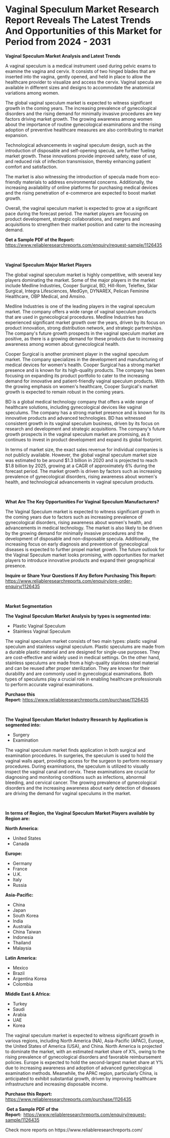 <p><h1>Vaginal Speculum Market Research Report Reveals The Latest Trends And Opportunities of this Market for Period from 2024 - 2031</h1></p><p><strong>Vaginal Speculum Market Analysis and Latest Trends</strong></p>
<p><p>A vaginal speculum is a medical instrument used during pelvic exams to examine the vagina and cervix. It consists of two hinged blades that are inserted into the vagina, gently opened, and held in place to allow the healthcare provider to visualize and access the cervix. Vaginal specula are available in different sizes and designs to accommodate the anatomical variations among women.</p><p>The global vaginal speculum market is expected to witness significant growth in the coming years. The increasing prevalence of gynecological disorders and the rising demand for minimally invasive procedures are key factors driving market growth. The growing awareness among women about the importance of routine gynecological examinations and the rising adoption of preventive healthcare measures are also contributing to market expansion.</p><p>Technological advancements in vaginal speculum design, such as the introduction of disposable and self-opening specula, are further fueling market growth. These innovations provide improved safety, ease of use, and reduced risk of infection transmission, thereby enhancing patient comfort and satisfaction.</p><p>The market is also witnessing the introduction of specula made from eco-friendly materials to address environmental concerns. Additionally, the increasing availability of online platforms for purchasing medical devices and the rising penetration of e-commerce are expected to boost market growth.</p><p>Overall, the vaginal speculum market is expected to grow at a significant pace during the forecast period. The market players are focusing on product development, strategic collaborations, and mergers and acquisitions to strengthen their market position and cater to the increasing demand.</p></p>
<p><strong>Get a Sample PDF of the Report:&nbsp;</strong> <a href="https://www.reliableresearchreports.com/enquiry/request-sample/1126435">https://www.reliableresearchreports.com/enquiry/request-sample/1126435</a></p>
<p>&nbsp;</p>
<p><strong>Vaginal Speculum Major Market Players</strong></p>
<p><p>The global vaginal speculum market is highly competitive, with several key players dominating the market. Some of the major players in the market include Medline Industries, Cooper Surgical, BD, Hill-Rom, Teleflex, Sklar Surgical, Integra Lifesciences, MedGyn, DYNAREX, Pelican Feminine Healthcare, OBP Medical, and Amsino.</p><p>Medline Industries is one of the leading players in the vaginal speculum market. The company offers a wide range of vaginal speculum products that are used in gynecological procedures. Medline Industries has experienced significant market growth over the years, driven by its focus on product innovation, strong distribution network, and strategic partnerships. The company's future growth prospects in the vaginal speculum market are positive, as there is a growing demand for these products due to increasing awareness among women about gynecological health.</p><p>Cooper Surgical is another prominent player in the vaginal speculum market. The company specializes in the development and manufacturing of medical devices for women's health. Cooper Surgical has a strong market presence and is known for its high-quality products. The company has been focusing on expanding its product portfolio to cater to the increasing demand for innovative and patient-friendly vaginal speculum products. With the growing emphasis on women's healthcare, Cooper Surgical's market growth is expected to remain robust in the coming years.</p><p>BD is a global medical technology company that offers a wide range of healthcare solutions, including gynecological devices like vaginal speculums. The company has a strong market presence and is known for its innovative products and advanced technologies. BD has witnessed consistent growth in its vaginal speculum business, driven by its focus on research and development and strategic acquisitions. The company's future growth prospects in the vaginal speculum market are promising, as it continues to invest in product development and expand its global footprint.</p><p>In terms of market size, the exact sales revenue for individual companies is not publicly available. However, the global vaginal speculum market size was estimated to be around $1.3 billion in 2020 and is projected to reach $1.8 billion by 2025, growing at a CAGR of approximately 6% during the forecast period. The market growth is driven by factors such as increasing prevalence of gynecological disorders, rising awareness about women's health, and technological advancements in vaginal speculum products.</p></p>
<p>&nbsp;</p>
<p><strong>What Are The Key Opportunities For Vaginal Speculum Manufacturers?</strong></p>
<p><p>The Vaginal Speculum market is expected to witness significant growth in the coming years due to factors such as increasing prevalence of gynecological disorders, rising awareness about women's health, and advancements in medical technology. The market is also likely to be driven by the growing demand for minimally invasive procedures and the development of disposable and non-disposable specula. Additionally, the increasing focus on early diagnosis and prevention of gynecological diseases is expected to further propel market growth. The future outlook for the Vaginal Speculum market looks promising, with opportunities for market players to introduce innovative products and expand their geographical presence.</p></p>
<p><strong>Inquire or Share Your Questions If Any Before Purchasing This Report:</strong> <a href="https://www.reliableresearchreports.com/enquiry/pre-order-enquiry/1126435">https://www.reliableresearchreports.com/enquiry/pre-order-enquiry/1126435</a></p>
<p>&nbsp;</p>
<p><strong>Market Segmentation</strong></p>
<p><strong>The Vaginal Speculum Market Analysis by types is segmented into:</strong></p>
<p><ul><li>Plastic Vaginal Speculum</li><li>Stainless Vaginal Speculum</li></ul></p>
<p><p>The vaginal speculum market consists of two main types: plastic vaginal speculum and stainless vaginal speculum. Plastic speculums are made from a durable plastic material and are designed for single-use purposes. They are cost-effective and widely used in medical settings. On the other hand, stainless speculums are made from a high-quality stainless steel material and can be reused after proper sterilization. They are known for their durability and are commonly used in gynecological examinations. Both types of speculums play a crucial role in enabling healthcare professionals to perform accurate vaginal examinations.</p></p>
<p><strong>Purchase this Report:&nbsp;</strong><a href="https://www.reliableresearchreports.com/purchase/1126435">https://www.reliableresearchreports.com/purchase/1126435</a></p>
<p>&nbsp;</p>
<p><strong>The Vaginal Speculum Market Industry Research by Application is segmented into:</strong></p>
<p><ul><li>Surgery</li><li>Examination</li></ul></p>
<p><p>The vaginal speculum market finds application in both surgical and examination procedures. In surgeries, the speculum is used to hold the vaginal walls apart, providing access for the surgeon to perform necessary procedures. During examinations, the speculum is utilized to visually inspect the vaginal canal and cervix. These examinations are crucial for diagnosing and monitoring conditions such as infections, abnormal bleeding, and cervical cancer. The growing prevalence of gynecological disorders and the increasing awareness about early detection of diseases are driving the demand for vaginal speculums in the market.</p></p>
<p>&nbsp;</p>
<p><strong>In terms of Region, the Vaginal Speculum Market Players available by Region are:</strong></p>
<p>
    <p> <strong> North America: </strong>
        <ul>
            <li>United States</li>
            <li>Canada</li>
        </ul>
        </p> 
    <p> <strong> Europe: </strong>
        <ul>
            <li>Germany</li>
            <li>France</li>
            <li>U.K.</li>
            <li>Italy</li>
            <li>Russia</li>
        </ul>
        </p> 
    <p> <strong> Asia-Pacific: </strong>
        <ul>
            <li>China</li>
            <li>Japan</li>
            <li>South Korea</li>
            <li>India</li>
            <li>Australia</li>
            <li>China Taiwan</li>
            <li>Indonesia</li>
            <li>Thailand</li>
            <li>Malaysia</li>
        </ul>
        </p> 
    <p> <strong> Latin America: </strong>
        <ul>
            <li>Mexico</li>
            <li>Brazil</li>
            <li>Argentina Korea</li>
            <li>Colombia</li>
        </ul>
        </p> 
    <p> <strong> Middle East & Africa: </strong>
        <ul>
            <li>Turkey</li>
            <li>Saudi</li>
            <li>Arabia</li>
            <li>UAE</li>
            <li>Korea</li>
        </ul>
    </p>
    </p>
<p><p>The vaginal speculum market is expected to witness significant growth in various regions, including North America (NA), Asia-Pacific (APAC), Europe, the United States of America (USA), and China. North America is projected to dominate the market, with an estimated market share of X%, owing to the rising prevalence of gynecological disorders and favorable reimbursement policies. Europe is expected to hold the second-largest market share at Y% due to increasing awareness and adoption of advanced gynecological examination methods. Meanwhile, the APAC region, particularly China, is anticipated to exhibit substantial growth, driven by improving healthcare infrastructure and increasing disposable income.</p></p>
<p><strong>Purchase this Report: </strong><a href="https://www.reliableresearchreports.com/purchase/1126435">https://www.reliableresearchreports.com/purchase/1126435</a></p>
<p>&nbsp;<strong>Get a Sample PDF of the Report:&nbsp;&nbsp;</strong><a href="https://www.reliableresearchreports.com/enquiry/request-sample/1126435">https://www.reliableresearchreports.com/enquiry/request-sample/1126435</a></p>
<p><strong></strong></p>
<p>Check more reports on https://www.reliableresearchreports.com/</p>